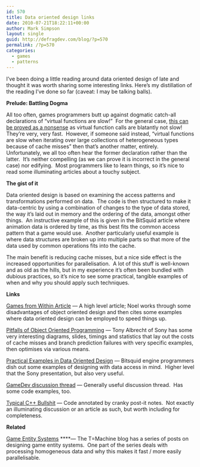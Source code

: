 ```yaml
---
id: 570
title: Data oriented design links
date: 2010-07-21T18:22:11+00:00
author: Mark Simpson
layout: single
guid: http://defragdev.com/blog/?p=570
permalink: /?p=570
categories:
  - games
  - patterns
---
```

I&#8217;ve been doing a little reading around data oriented design of late and thought it was worth sharing some interesting links. Here&#8217;s my distillation of the reading I&#8217;ve done so far (caveat: I may be talking balls).

**Prelude: Battling Dogma**

All too often, games programmers butt up against dogmatic catch-all declarations of &#8220;virtual functions are slow!&#8221;  For the general case, [this can be proved as a nonsense](http://assemblyrequired.crashworks.org/2009/01/19/how-slow-are-virtual-functions-really/) as virtual function calls are blatantly not slow!  They&#8217;re very, very fast.  However, if someone said instead, &#8220;virtual functions are slow when iterating over large collections of heterogeneous types because of cache misses&#8221; then that&#8217;s another matter, entirely.  Unfortunately, we all too often hear the former declaration rather than the latter.  It&#8217;s neither compelling (as we can prove it is incorrect in the general case) nor edifying.  Most programmers like to learn things, so it&#8217;s nice to read some illuminating articles about a touchy subject.

**The gist of it**

Data oriented design is based on examining the access patterns and transformations performed on data.  The code is then structured to make it data-centric by using a combination of changes to the type of data stored, the way it&#8217;s laid out in memory and the ordering of the data, amongst other things.  An instructive example of this is given in the BitSquid article where animation data is ordered by time, as this best fits the common access pattern that a game would use.  Another particularly useful example is where data structures are broken up into multiple parts so that more of the data used by common operations fits into the cache.

The main benefit is reducing cache misses, but a nice side effect is the increased opportunities for parallelisation.  A lot of this stuff is well-known and as old as the hills, but in my experience it&#8217;s often been bundled with dubious practices, so it&#8217;s nice to see some practical, tangible examples of when and why you should apply such techniques.

**Links**

[Games from Within Article](http://gamesfromwithin.com/data-oriented-design) &#8212; A high level article; Noel works through some disadvantages of object oriented design and then cites some examples where data oriented design can be employed to speed things up.

[Pitfalls of Object Oriented Programming](http://research.scee.net/files/presentations/gcapaustralia09/Pitfalls_of_Object_Oriented_Programming_GCAP_09.pdf) &#8212; Tony Albrecht of Sony has some very interesting diagrams, slides, timings and statistics that lay out the costs of cache misses and branch prediction failures with very specific examples, then optimises via various means.

[Practical Examples in Data Oriented Design](http://bitsquid.blogspot.com/2010/05/practical-examples-in-data-oriented.html) &#8212; Bitsquid engine programmers dish out some examples of designing with data access in mind.  Higher level that the Sony presentation, but also very useful.

[GameDev discussion thread](http://www.gamedev.net/community/forums/topic.asp?topic_id=575076) &#8212; Generally useful discussion thread.  Has some code examples, too.

[Typical C++ Bullshit](http://macton.smugmug.com/gallery/8936708_T6zQX/1/593426709_ZX4pZ#593426709_ZX4pZ) &#8212; Code annotated by cranky post-it notes.  Not exactly an illuminating discussion or an article as such, but worth including for completeness.

**Related**

[Game Entity Systems](http://t-machine.org/index.php/2007/09/03/entity-systems-are-the-future-of-mmog-development-part-1/) ****&#8212; The T=Machine blog has a series of posts on designing game entity systems.  One part of the series deals with processing homogeneous data and why this makes it fast / more easily parallelisable.
